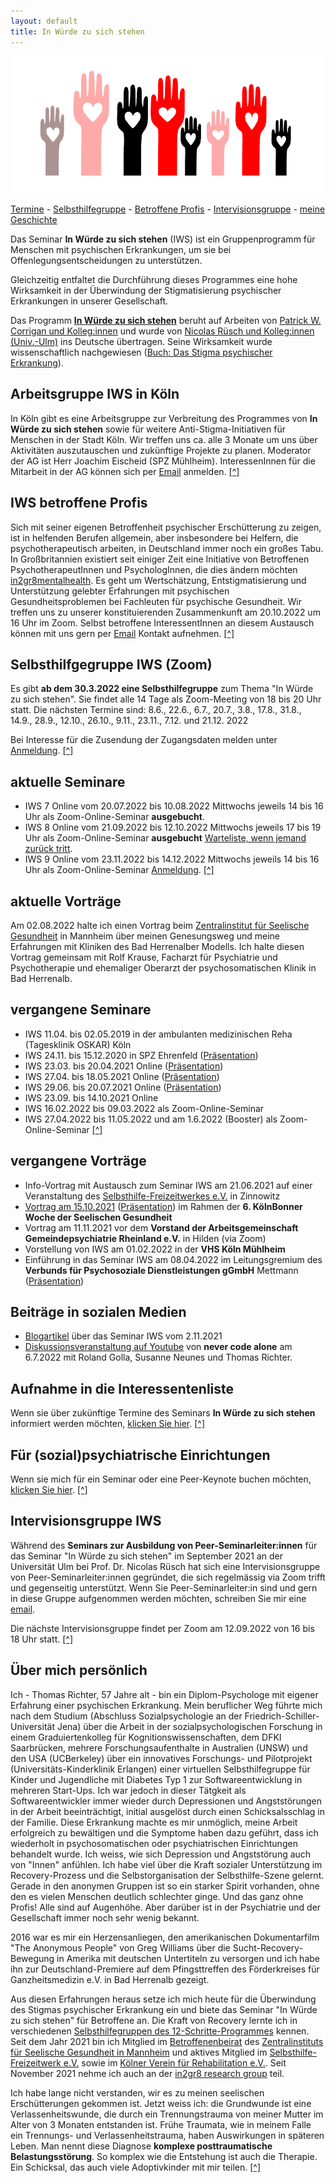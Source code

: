 ```yaml
---
layout: default
title: In Würde zu sich stehen
---
```

![logo](/assets/images/logo-iws.png)

[Termine](#termine) - [Selbsthilfegruppe](#shg) - [Betroffene Profis](#profis) - [Intervisionsgruppe](#intervision) - [meine Geschichte](#bio)

Das Seminar __In Würde zu sich stehen__ (IWS) ist ein Gruppenprogramm für Menschen mit psychischen Erkrankungen, um sie bei Offenlegungsentscheidungen zu unterstützen.

Gleichzeitig entfaltet die Durchführung dieses Programmes eine hohe Wirksamkeit in der Überwindung
der Stigmatisierung psychischer Erkrankungen in unserer Gesellschaft.

Das Programm [__In Würde zu sich stehen__](https://www.uni-ulm.de/med/iws/) beruht auf Arbeiten von [Patrick W. Corrigan und Kolleg:innen](https://www.amazon.de/Coming-Proud-Stigma-Mental-Illness/dp/0578158566) und wurde von 
[Nicolas Rüsch  und Kolleg:innen (Univ.-Ulm)](https://www.uniklinik-ulm.de/psychiatrie-und-psychotherapie-ii/unser-team/nicolas-ruesch.html)
ins Deutsche übertragen. Seine Wirksamkeit wurde wissenschaftlich
nachgewiesen ([Buch: Das Stigma psychischer Erkrankung](https://www.amazon.de/Das-Stigma-psychischer-Erkrankung-Diskriminierung/dp/3437235206/)).

## Arbeitsgruppe IWS in Köln

In Köln gibt es eine Arbeitsgruppe zur Verbreitung des Programmes von __In Würde zu sich stehen__ sowie für weitere Anti-Stigma-Initiativen für Menschen in der Stadt Köln. Wir treffen uns ca. alle 3 Monate um uns über Aktivitäten auszutauschen und zukünftige Projekte zu planen. Moderator der AG ist Herr Joachim Eischeid (SPZ Mühlheim). InteressenInnen für die Mitarbeit in der AG können sich per [Email](mailto:info@inwuerde.de?subject=IWS_AG_Koeln) anmelden. [[^]](#top)

## <a name="profis"></a>IWS betroffene Profis

Sich mit seiner eigenen Betroffenheit psychischer Erschütterung zu zeigen, ist in helfenden Berufen allgemein, aber insbesondere bei Helfern, die psychotherapeutisch arbeiten, in Deutschland immer noch ein großes Tabu. In Großbritannien existiert seit einiger Zeit eine Initiative von Betroffenen PsychotherapeutInnen und PsychologInnen, die dies ändern möchten [in2gr8mentalhealth](https://www.in2gr8mentalhealth.com). Es geht um Wertschätzung, Entstigmatisierung und Unterstützung gelebter Erfahrungen mit psychischen Gesundheitsproblemen bei Fachleuten für psychische Gesundheit.
Wir treffen uns zu unserer konstituierenden Zusammenkunft am 20.10.2022 um 16 Uhr im Zoom. Selbst betroffene InteressentInnen an diesem Austausch können mit uns gern per [Email](mailto:info@inwuerde.de?subject=IWS_betroffene_Profis) Kontakt aufnehmen. [[^]](#top)

## <a name="shg"></a>Selbsthilfgegruppe IWS (Zoom)

Es gibt __ab dem 30.3.2022 eine Selbsthilfegruppe__ zum Thema "In Würde zu sich stehen".
Sie findet alle 14 Tage als Zoom-Meeting von 18 bis 20 Uhr statt. 
Die nächsten Termine sind: 8.6., 22.6., 6.7., 20.7., 3.8., 17.8., 31.8., 14.9., 28.9.,
12.10., 26.10., 9.11., 23.11., 7.12. und 21.12. 2022

Bei Interesse für die Zusendung der Zugangsdaten melden unter [Anmeldung](mailto:info@inwuerde.de?subject=IWS_SHG). [[^]](#top)

## <a name="termine"></a>aktuelle Seminare

- IWS 7 Online vom 20.07.2022 bis 10.08.2022 Mittwochs jeweils 14 bis 16 Uhr als Zoom-Online-Seminar __ausgebucht__.
- IWS 8 Online vom 21.09.2022 bis 12.10.2022 Mittwochs jeweils 17 bis 19 Uhr als Zoom-Online-Seminar __ausgebucht__ [Warteliste, wenn jemand zurück tritt](mailto:info@inwuerde.de?subject=WartelisteIWS_8).
- IWS 9 Online vom 23.11.2022 bis 14.12.2022  Mittwochs jeweils 14 bis 16 Uhr als Zoom-Online-Seminar [Anmeldung](mailto:info@inwuerde.de?subject=AnmeldungIWS_9).
[[^]](#top)

## aktuelle Vorträge

Am 02.08.2022 halte ich einen Vortrag beim [Zentralinstitut für Seelische Gesundheit](https://www.zi-mannheim.de/) in Mannheim über meinen Genesungsweg und meine Erfahrungen mit Kliniken des Bad Herrenalber Modells. Ich halte diesen Vortrag gemeinsam mit Rolf Krause, Facharzt für Psychiatrie und Psychotherapie und ehemaliger Oberarzt der psychosomatischen Klinik in Bad Herrenalb.

## vergangene Seminare

- IWS 11.04. bis 02.05.2019 in der ambulanten medizinischen Reha (Tagesklinik OSKAR) Köln
- IWS 24.11. bis 15.12.2020 in SPZ Ehrenfeld ([Präsentation](/assets/files/FolienIWS_SPZ20.pdf))
- IWS 23.03. bis 20.04.2021 Online ([Präsentation](/assets/files/FolienIWS_online.pdf))
- IWS 27.04. bis 18.05.2021 Online ([Präsentation](/assets/files/FolienIWS_online.pdf))
- IWS 29.06. bis 20.07.2021 Online ([Präsentation](/assets/files/FolienIWS_online.pdf))
- IWS 23.09. bis 14.10.2021 Online
- IWS 16.02.2022 bis 09.03.2022 als Zoom-Online-Seminar
- IWS 27.04.2022 bis 11.05.2022 und am 1.6.2022 (Booster) als Zoom-Online-Seminar
[[^]](#top)

## vergangene Vorträge

- Info-Vortrag mit Austausch zum Seminar IWS am 21.06.2021 auf einer Veranstaltung des [Selbsthilfe-Freizeitwerkes e.V.](https://www.selbsthilfe-freizeitwerk.de/) in Zinnowitz
- [Vortrag am 15.10.2021](https://seelische-gesundheit-koeln-bonn.de/events/in-wuerde-zu-sich-stehen-ein-programm-zum-training-der-offenlegungsentscheidung-bei-psychischer-erkrankung/
) ([Präsentation](https://www.canva.com/design/DAEsgzerZP8/aPkJLde6e_k2J2wDI8d-zg/view)) im Rahmen der __6. KölnBonner Woche der Seelischen Gesundheit__
- Vortrag am 11.11.2021 vor dem __Vorstand der Arbeitsgemeinschaft Gemeindepsychiatrie Rheinland e.V.__ in Hilden (via Zoom)
- Vorstellung von IWS am 01.02.2022 in der __VHS Köln Mühlheim__
- Einführung in das Seminar IWS am 08.04.2022 im Leitungsgremium des __Verbunds für Psychosoziale Dienstleistungen gGmbH__ Mettmann ([Präsentation](https://www.canva.com/design/DAE9SjDaopA/p2XjPElLGdmuVhg5T_F7aA/view?utm_content=DAE9SjDaopA&utm_campaign=designshare&utm_medium=link&utm_source=publishsharelink))

## Beiträge in sozialen Medien

- [Blogartikel](https://sternenruferin.de/in-wuerde-zu-sich-stehen-ein-seminar-und-eine-lebenseinstellung/) über das Seminar IWS vom 2.11.2021
- [Diskussionsveranstaltung auf Youtube](https://youtu.be/XpvQ7YD2kT4) von __never code alone__ am 6.7.2022 mit Roland Golla, Susanne Neunes und Thomas Richter.

## Aufnahme in die Interessentenliste

Wenn sie über zukünftige Termine des Seminars __In Würde zu sich stehen__ informiert werden möchten, [klicken Sie hier](mailto:info@inwuerde.de?subject=InteressentInIWS). [[^]](#top)

## Für (sozial)psychiatrische Einrichtungen

Wenn sie mich für ein Seminar oder eine Peer-Keynote buchen möchten, [klicken Sie hier](mailto:info@inwuerde.de?subject=AnfrageIWS). [[^]](#top)

## <a name="intervision"></a>Intervisionsgruppe IWS

Während des __Seminars zur Ausbildung von Peer-Seminarleiter:innen__ für das Seminar "In Würde zu sich stehen" im September 2021 an der Universität Ulm bei Prof. Dr. Nicolas Rüsch hat sich eine Intervisionsgruppe von Peer-Seminarleiter:innen gegründet, die sich regelmässig via Zoom trifft und gegenseitig unterstützt. Wenn Sie Peer-Seminarleiter:in sind und gern in diese Gruppe aufgenommen werden möchten, schreiben Sie mir eine [email](mailto:info@inwuerde.de?subject=Aufnahme_in_die_Intervisionsgruppe).

Die nächste Intervisionsgruppe findet per Zoom am 12.09.2022 von 16 bis 18 Uhr statt.
[[^]](#top)

## <a name="bio"></a>Über mich persönlich

Ich - Thomas Richter, 57 Jahre alt - bin ein Diplom-Psychologe  mit eigener Erfahrung einer psychischen Erkrankung. Mein beruflicher Weg führte mich nach dem Studium (Abschluss Sozialpsychologie an der Friedrich-Schiller-Universität Jena) über die Arbeit in der sozialpsychologischen Forschung in einem Graduiertenkolleg für Kognitionswissenschaften, dem DFKI Saarbrücken, mehrere Forschungsaufenthalte in Australien (UNSW) und den USA (UCBerkeley) über ein innovatives Forschungs- und Pilotprojekt (Universitäts-Kinderklinik Erlangen) einer virtuellen Selbsthilfegruppe für Kinder und Jugendliche mit Diabetes Typ 1 zur Softwareentwicklung in mehreren Start-Ups. Ich war jedoch in dieser Tätgkeit als Softwareentwickler immer wieder durch Depressionen und Angststörungen in der Arbeit beeinträchtigt, initial ausgelöst durch einen Schicksalsschlag in der Familie. Diese Erkrankung machte es mir unmöglich, meine Arbeit erfolgreich zu bewältigen und die Symptome haben dazu geführt, dass ich wiederholt in psychosomatischen oder psychiatrischen Einrichtungen behandelt wurde. Ich weiss, wie sich Depression und Angststörung auch von "Innen" anfühlen. Ich habe viel über die Kraft sozialer Unterstützung im Recovery-Prozess und die Selbstorganisation der Selbsthilfe-Szene gelernt. Gerade in den anonymen Gruppen ist so ein starker Spirit vorhanden, ohne den es vielen Menschen deutlich schlechter ginge. Und das ganz ohne Profis! Alle sind auf Augenhöhe. Aber darüber ist in der Psychiatrie und der Gesellschaft immer noch sehr wenig bekannt.

2016 war es mir ein Herzensanliegen, den amerikanischen Dokumentarfilm "The Anonymous People" von Greg Williams über die Sucht-Recovery-Bewegung in Amerika mit deutschen Untertiteln zu versorgen und ich habe ihn zur Deutschland-Premiere auf dem Pfingsttreffen des Förderkreises für Ganzheitsmedizin e.V. in Bad Herrenalb gezeigt.

Aus diesen Erfahrungen heraus setze ich mich heute für die Überwindung des Stigmas psychischer Erkrankung ein und biete das Seminar "In Würde zu sich stehen" für Betroffene an. Die Kraft von Recovery lernte ich in verschiedenen [Selbsthilfegruppen des 12-Schritte-Programmes](https://www.a-freizeiten.de/gruppen.html) kennen. Seit dem Jahr 2021 bin ich Mitglied im [Betroffenenbeirat](https://www.zi-mannheim.de/forschung/betroffenenbeirat.html) des [Zentralinstituts für Seelische Gesundheit in Mannheim](https://www.zi-mannheim.de/) und aktives Mitglied im [Selbsthilfe-Freizeitwerk e.V.](https://www.a-freizeiten.de) sowie im [Kölner Verein für Rehabilitation e.V.](https://koelnerverein.de). Seit November 2021 nehme ich auch an der [in2gr8 research group](https://www.in2gr8mentalhealth.com/post/gathering-around-research-on-lived-experience-in-the-regulated-mental-health-professions) teil.

Ich habe lange nicht verstanden, wir es zu meinen seelischen Erschütterungen gekommen ist. Jetzt weiss ich: die Grundwunde ist eine Verlassenheitswunde, die durch ein Trennungstrauma von meiner Mutter im Alter von 3 Monaten entstanden ist. Frühe Traumata, wie in meinem Falle ein Trennungs- und Verlassenheitstrauma, haben Auswirkungen in späteren Leben. Man nennt diese Diagnose __komplexe posttraumatische Belastungsstörung__. So komplex wie die Entstehung ist auch die Therapie. Ein Schicksal, das auch viele Adoptivkinder mit mir teilen. 
[[^]](#top)
